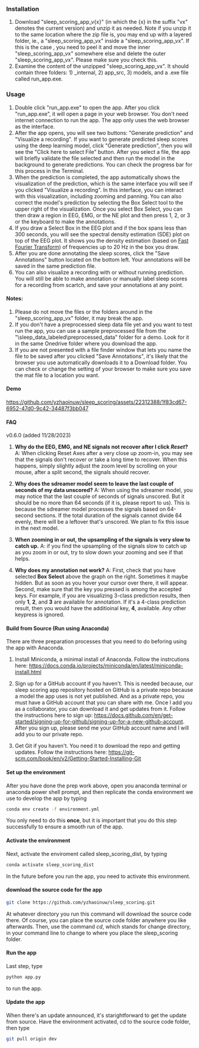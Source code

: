 ### Installation
1. Download "sleep_scoring_app_v{x}" (in which the {x} in the suffix "vx" denotes the current version) and unzip it as needed. Note if you unzip it to the same location where the zip file is, you may end up with a layered folder, ie., a "sleep_scoring_app_vx" inside a "sleep_scoring_app_vx". If this is the case , you need to peel it and move the inner "sleep_scoring_app_vx" somewhere else and delete the outer "sleep_scoring_app_vx". Please make sure you check this.  
2. Examine the content of the unzipped "sleep_scoring_app_vx". It should contain three folders: 1) _internal, 2) app_src, 3) models, and a .exe file called run_app.exe.

### Usage 
1. Double click "run_app.exe" to open the app. After you click "run_app.exe", it will open a page in your web browser. You don't need internet connection to run the app. The app only uses the web browser as the interface.
2. After the app opens, you will see two buttons: "Generate prediction" and "Visualize a recording". If you want to generate predicted sleep scores using the deep learning model, click "Generate prediction", then you will see the "Click here to select File" button. After you select a file, the app will briefly validate the file selected and then run the model in the background to generate predictions. You can check the progress bar for this process in the Terminal. 
3. When the prediction is completed, the app automatically shows the visualization of the prediction, which is the same interface you will see if you clicked "Visualize a recording". In this interface, you can interact with this visualization, including zooming and panning. You can also correct the model's prediction by selecting the Box Select tool to the upper right of the visualization. Once you select Box Select, you can then draw a region in EEG, EMG, or the NE plot and then press 1, 2, or 3 or the keyboard to make the annotations. 
4. If you draw a Select Box in the EEG plot and if the box spans less than 300 seconds, you will see the spectral density estimation (SDE) plot on top of the EEG plot. It shows you the density estimation (based on [Fast Fourier Transform](https://docs.scipy.org/doc/scipy/tutorial/fft.html#d-discrete-fourier-transforms)) of frequencies up to 20 Hz in the box you draw.
4. After you are done annotating the sleep scores, click the "Save Annotations" button located on the bottom left. Your annotations will be saved in the same prediction file.
5. You can also visualize a recording with or without running prediction. You will still be able to make annotation or manually label sleep scores for a recording from scartch, and save your annotations at any point.

#### Notes:
1. Please do not move the files or the folders around in the "sleep_scoring_app_vx" folder, it may break the app.
2. If you don't have a preprocessed sleep data file yet and you want to test run the app, you can use a sample preprocessed file from the "\sleep_data_labeled\preprocessed_data" folder for a demo. Look for it in the same Onedrive folder where you download the app.
3. If you are not presented with a file finder window that lets you name the file to be saved after you clicked "Save Annotations", it's likely that the browser you use automatically downloads it to a Download folder. You can check or change the setting of your browser to make sure you save the mat file to a location you want.

#### Demo
https://github.com/yzhaoinuw/sleep_scoring/assets/22312388/1f83cd67-6952-47d0-9c42-34487f3bb047

#### FAQ
v0.6.0 (added 11/28/2023)
1. **Why do the EEG, EMG, and NE signals not recover after I click *Reset*?**
A: When clicking Reset Axes after a very close up zoom-in, you may see that the signals don't recover or take a long time to recover. When this happens, simply slightly adjust the zoom level by scrolling on your mouse, after a split second, the signals should recover.

2. **Why does the sdreamer model seem to leave the last couple of seconds of my data unscored?**
A: When using the sdreamer model, you may notice that the last couple of seconds of signals unscored. But it should be no more than 64 seconds (if it is, please report to us). This is because the sdreamer model processes the signals based on 64-second sections. If the total duration of the signals cannot divide 64 evenly, there will be a leftover that's unscored. We plan to fix this issue in the next model.

3. **When zooming in or out, the upsampling of the signals is very slow to catch up.**
A: if you find the upsampling of the signals slow to catch up as you zoom in or out, try to slow down your zooming and see if that helps.

4. **Why does my annotation not work?**
A: First, check that you have selected **Box Select** above the graph on the right. Sometimes it maybe hidden. But as soon as you hover your cursor over there, it will appear. Second, make sure that the key you pressed is among the accepted keys. For example, if you are visualizing 3-class prediction results, then only **1**, **2**, and **3** are available for annotation. If it's a 4-class prediction result, then you would have the additioinal key, **4**, available. Any other keypress is ignored. 


#### Build from Source (Run using Anaconda)
There are three preparation processes that you need to do beforing using the app with Anaconda.

1. Install Miniconda, a minimal install of Anaconda. Follow the instrcutions here: https://docs.conda.io/projects/miniconda/en/latest/miniconda-install.html

2. Sign up for a GitHub account if you haven't. This is needed because, our sleep scoring app repository hosted on GitHub is a private repo because a model the app uses is not yet published. And as a private repo, you must have a GitHub account that you can share with me. Once I add you as a collaborator, you can download it and get updates from it. Follow the instructions here to sign up: https://docs.github.com/en/get-started/signing-up-for-github/signing-up-for-a-new-github-account. After you sign up, please send me your GitHub account name and I will add you to our private repo.

3. Get Git if you haven't. You need it to download the repo and getting updates. Follow the instructions here: https://git-scm.com/book/en/v2/Getting-Started-Installing-Git

#### Set up the environment
After you have done the prep work above, open you anaconda terminal or anaconda power shell prompt, and then replicate the conda environment we use to develop the app by typing
```bash
conda env create -f environment.yml
```
You only need to do this **once**, but it is important that you do this step successfully to ensure a smooth run of the app.

#### Activate  the environment
Next, activate the enviroment called sleep_scoring_dist, by typing
```bash
conda activate sleep_scoring_dist
```
In the future before you run the app, you need to activate this environment.

#### download the source code for the app
```bash
git clone https://github.com/yzhaoinuw/sleep_scoring.git
```
At whatever directory you run this command will download the source code there. Of course, you can place the source code folder anywhere you like afterwards. Then, use the command *cd*, which stands for change directory, in your command line to change to where you place the sleep_scoring folder. 

#### Run the app
Last step, type
```bash
python app.py
```
to run the app.

#### Update the app
When there's an update announced, it's starightforward to get the update from source. Have the environment activated, cd to the source code folder, then type
```bash
git pull origin dev
```

